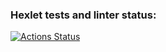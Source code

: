 ### Hexlet tests and linter status:
[![Actions Status](https://github.com/Daria-Kop/php-project-9/actions/workflows/hexlet-check.yml/badge.svg)](https://github.com/Daria-Kop/php-project-9/actions)